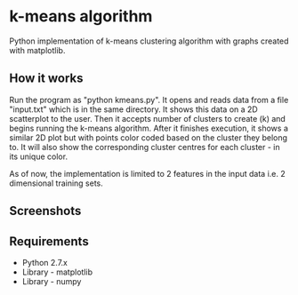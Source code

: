 # k-means algorithm
Python implementation of k-means clustering algorithm with graphs created with matplotlib.

## How it works
Run the program as "python kmeans.py". It opens and reads data from a file "input.txt" which is in the same directory.
It shows this data on a 2D scatterplot to the user. Then it accepts number of clusters to create (k) and begins running the k-means algorithm.
After it finishes execution, it shows a similar 2D plot but with points color coded based on the cluster they belong to.
It will also show the corresponding cluster centres for each cluster - in its unique color.

As of now, the implementation is limited to 2 features in the input data i.e. 2 dimensional training sets.

## Screenshots

## Requirements
* Python 2.7.x
* Library - matplotlib
* Library - numpy
